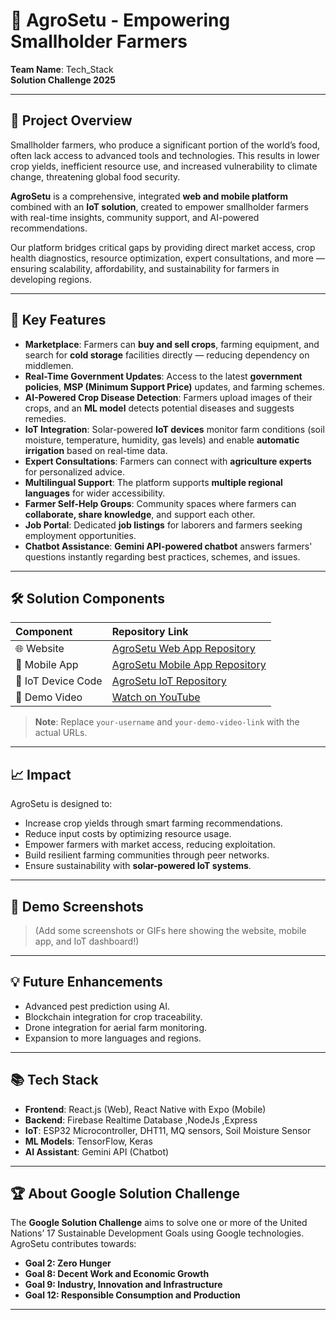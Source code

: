 # 🌾 AgroSetu - Empowering Smallholder Farmers

**Team Name**: Tech_Stack  
**Solution Challenge 2025**

---

## 🚀 Project Overview

Smallholder farmers, who produce a significant portion of the world’s food, often lack access to advanced tools and technologies. This results in lower crop yields, inefficient resource use, and increased vulnerability to climate change, threatening global food security.

**AgroSetu** is a comprehensive, integrated **web and mobile platform** combined with an **IoT solution**, created to empower smallholder farmers with real-time insights, community support, and AI-powered recommendations.

Our platform bridges critical gaps by providing direct market access, crop health diagnostics, resource optimization, expert consultations, and more — ensuring scalability, affordability, and sustainability for farmers in developing regions.

---

## 🎯 Key Features

- **Marketplace**: Farmers can **buy and sell crops**, farming equipment, and search for **cold storage** facilities directly — reducing dependency on middlemen.
- **Real-Time Government Updates**: Access to the latest **government policies**, **MSP (Minimum Support Price)** updates, and farming schemes.
- **AI-Powered Crop Disease Detection**: Farmers upload images of their crops, and an **ML model** detects potential diseases and suggests remedies.
- **IoT Integration**: Solar-powered **IoT devices** monitor farm conditions (soil moisture, temperature, humidity, gas levels) and enable **automatic irrigation** based on real-time data.
- **Expert Consultations**: Farmers can connect with **agriculture experts** for personalized advice.
- **Multilingual Support**: The platform supports **multiple regional languages** for wider accessibility.
- **Farmer Self-Help Groups**: Community spaces where farmers can **collaborate, share knowledge**, and support each other.
- **Job Portal**: Dedicated **job listings** for laborers and farmers seeking employment opportunities.
- **Chatbot Assistance**: **Gemini API-powered chatbot** answers farmers' questions instantly regarding best practices, schemes, and issues.

---

## 🛠️ Solution Components

| Component | Repository Link |
| :--- | :--- |
| 🌐 Website | [AgroSetu Web App Repository](https://github.com/Chayan-03/Team-Tech_Stack) |
| 📱 Mobile App | [AgroSetu Mobile App Repository](https://github.com/Chayan-03/AgroSetu-Mobile-App) |
| 🌱 IoT Device Code | [AgroSetu IoT Repository](https://github.com/Chayan-03/AgroSetu-IOT) |
| 🎥 Demo Video | [Watch on YouTube](https://www.youtube.com/watch?v=S-SJ8v9uwR8) |

> **Note**: Replace `your-username` and `your-demo-video-link` with the actual URLs.

---

## 📈 Impact

AgroSetu is designed to:

- Increase crop yields through smart farming recommendations.
- Reduce input costs by optimizing resource usage.
- Empower farmers with market access, reducing exploitation.
- Build resilient farming communities through peer networks.
- Ensure sustainability with **solar-powered IoT systems**.

---

## 📸 Demo Screenshots

> (Add some screenshots or GIFs here showing the website, mobile app, and IoT dashboard!)

---

## 💡 Future Enhancements

- Advanced pest prediction using AI.
- Blockchain integration for crop traceability.
- Drone integration for aerial farm monitoring.
- Expansion to more languages and regions.

---

## 📚 Tech Stack

- **Frontend**: React.js (Web), React Native with Expo  (Mobile)
- **Backend**: Firebase Realtime Database ,NodeJs ,Express
- **IoT**: ESP32 Microcontroller, DHT11, MQ sensors, Soil Moisture Sensor
- **ML Models**: TensorFlow, Keras
- **AI Assistant**: Gemini API (Chatbot)

---

## 🏆 About Google Solution Challenge

The **Google Solution Challenge** aims to solve one or more of the United Nations’ 17 Sustainable Development Goals using Google technologies. AgroSetu contributes towards:

- **Goal 2: Zero Hunger**
- **Goal 8: Decent Work and Economic Growth**
- **Goal 9: Industry, Innovation and Infrastructure**
- **Goal 12: Responsible Consumption and Production**

---


